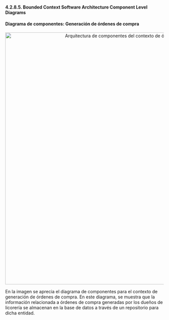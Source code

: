 ﻿#### 4.2.8.5. Bounded Context Software Architecture Component Level Diagrams ####

#### Diagrama de componentes: Generación de órdenes de compra ####

<p align="center">
  <img src="https://i.imgur.com/YB92PCb.jpeg" 
  alt="Arquitectura de componentes del contexto de órdenes de compra" style="width: 800px;"/>
</p>

En la imagen se aprecia el diagrama de componentes para el contexto de generación de órdenes de compra. En este diagrama, se muestra que la información relacionada a órdenes de compra generadas por los dueños de licorería se almacenan en la base de datos a través de un repositorio para dicha entidad.
